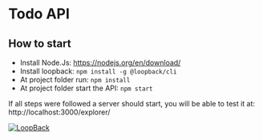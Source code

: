 # Todo API

## How to start
  - Install Node.Js: https://nodejs.org/en/download/
  - Install loopback: `npm install -g @loopback/cli`
  - At project folder run: `npm install`
  - At project folder start the API: `npm start`

If all steps were followed a server should start, you will be able to test it at: http://localhost:3000/explorer/

[![LoopBack](https://github.com/strongloop/loopback-next/raw/master/docs/site/imgs/branding/Powered-by-LoopBack-Badge-(blue)-@2x.png)](http://loopback.io/)
